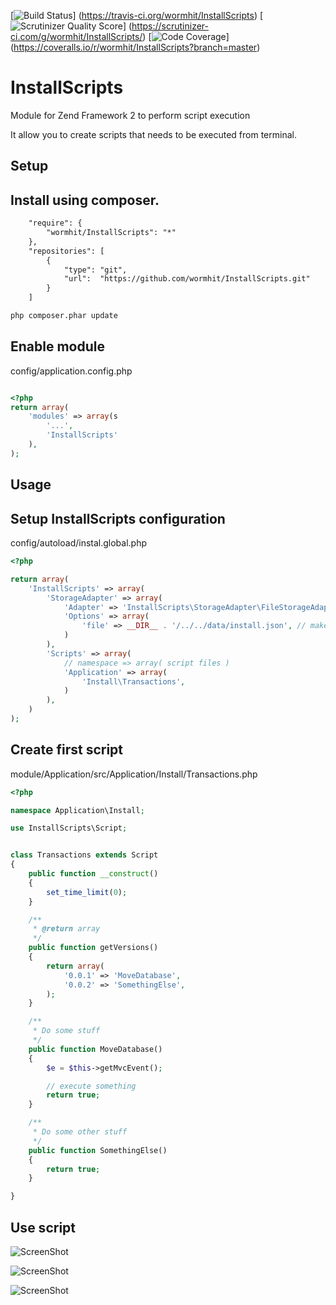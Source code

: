 [![Build Status](https://travis-ci.org/wormhit/InstallScripts.png?branch=master)]
(https://travis-ci.org/wormhit/InstallScripts)
[![Scrutinizer Quality Score](https://scrutinizer-ci.com/g/wormhit/InstallScripts/badges/quality-score.png?s=bd189bbfc713619cacd5f6d1e1d37caca046a70f)]
(https://scrutinizer-ci.com/g/wormhit/InstallScripts/)
[![Code Coverage](https://coveralls.io/repos/wormhit/InstallScripts/badge.png?branch=master)]
(https://coveralls.io/r/wormhit/InstallScripts?branch=master)

InstallScripts
==============

Module for Zend Framework 2 to perform script execution

It allow you to create scripts that needs to be executed from terminal.



Setup
-----

Install using composer.
---

``` xml
    "require": {
        "wormhit/InstallScripts": "*"
    },
    "repositories": [
        {
            "type": "git",
            "url":  "https://github.com/wormhit/InstallScripts.git"
        }
    ]
```

```sh
php composer.phar update
```


Enable module
---

config/application.config.php
``` php

<?php
return array(
    'modules' => array(s
        '...',
        'InstallScripts'
    ),
);

```


Usage
-----

Setup InstallScripts configuration
---

config/autoload/instal.global.php
``` php
<?php

return array(
    'InstallScripts' => array(
        'StorageAdapter' => array(
            'Adapter' => 'InstallScripts\StorageAdapter\FileStorageAdapter',
            'Options' => array(
                'file' => __DIR__ . '/../../data/install.json', // make sure directory is writable
            )
        ),
        'Scripts' => array(
            // namespace => array( script files )
            'Application' => array(
                'Install\Transactions',
            )
        ),
    )
);

```


Create first script
---

module/Application/src/Application/Install/Transactions.php
``` php
<?php

namespace Application\Install;

use InstallScripts\Script;


class Transactions extends Script
{
    public function __construct()
    {
        set_time_limit(0);
    }

    /**
     * @return array
     */
    public function getVersions()
    {
        return array(
            '0.0.1' => 'MoveDatabase',
            '0.0.2' => 'SomethingElse',
        );
    }

    /**
     * Do some stuff
     */
    public function MoveDatabase()
    {
        $e = $this->getMvcEvent();

        // execute something
        return true;
    }

    /**
     * Do some other stuff
     */
    public function SomethingElse()
    {
        return true;
    }

}

```


Use script
---

![ScreenShot](http://i.imgur.com/aNJcMK5.png)

![ScreenShot](http://i.imgur.com/m6M6r3m.png)

![ScreenShot](http://i.imgur.com/v2LnocW.png)


